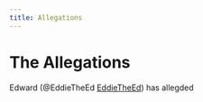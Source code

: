 ```yaml
---
title: Allegations
---
```


# The Allegations
Edward (@EddieTheEd [EddieTheEd](https://github.com/EddieTheEd)) has allegded 






